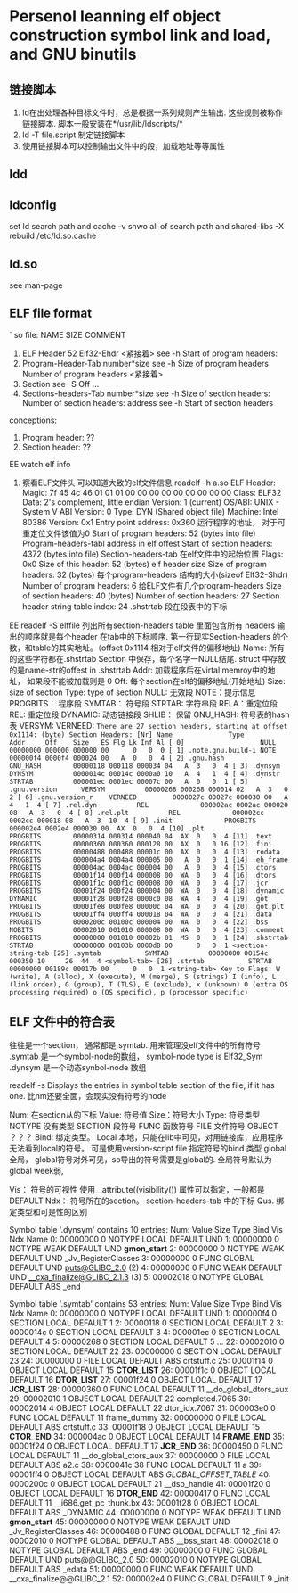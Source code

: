 # Persenol leanning elf object construction symbol link and load, and GNU binutils

## 链接脚本
1.  ld在出处理各种目标文件时，总是根据一系列规则产生输出.
     这些规则被称作链接脚本.  脚本一般安装在*/usr/lib/ldscripts/*
2.  ld -T file.script 制定链接脚本
3.  使用链接脚本可以控制输出文件中的段，加载地址等等属性

## ldd

## ldconfig
set ld search path and cache
 -v shwo all of search path and shared-libs
 -X rebuild /etc/ld.so.cache

## ld.so 
see man-page

## ELF file format
`
so file:
    NAME                    SIZE          COMMENT
<Begin>
1.  ELF Header              52            Elf32-Ehdr
<紧接着> see -h Start of program headers:
2.  Program-Header-Tab   number*size     see -h Size of program headers  
                                                 Number of program headers
<紧接着> 
3.  Section                              see -S Off
...
4.  Sections-headers-Tab  number*size     see -h Size of section headers:   
                                                 Number of section headers: 
                                          address see -h Start of section headers
<End>

conceptions:
1.  Program header: ??
2.  Section header: ??

EE watch elf info
1. 察看ELF文件头 可以知道大致的elf文件信息  readelf -h a.so
ELF Header:
  Magic:   7f 45 4c 46 01 01 01 00 00 00 00 00 00 00 00 00 
  Class:                             ELF32
  Data:                              2's complement, little endian
  Version:                           1 (current)
  OS/ABI:                            UNIX - System V
  ABI Version:                       0
  Type:                              DYN (Shared object file)
  Machine:                           Intel 80386
  Version:                           0x1
  Entry point address:               0x360 运行程序的地址， 对于可重定位文件该值为0
  Start of program headers:          52 (bytes into file)   Program-headers-tabl address in elf offest
  Start of section headers:          4372 (bytes into file) Section-headers-tab 在elf文件中的起始位置
  Flags:                             0x0
  Size of this header:               52 (bytes) elf header size
  Size of program headers:           32 (bytes) 每个program-headers 结构的大小(sizeof Elf32-Shdr)
  Number of program headers:         6 给ELF文件有几个program-headers
  Size of section headers:           40 (bytes)
  Number of section headers:         27
  Section header string table index: 24 .shstrtab 段在段表中的下标 

EE readelf -S elffile 列出所有section-headers table 里面包含所有 headers
输出的顺序就是每个header 在tab中的下标顺序.
第一行现实Section-headers 的个数，和table的其实地址。（offset 0x1114 相对于elf文件的偏移地址)
Name: 所有的这些字符都在.shstrtab Section 中保存，每个名字一NULL结尾. 
      struct 中存放的是name-str的offest in .shstrtab
Addr: 加载程序后在virtal memroy中的地址， 如果段不能被加载则是 0
Off: 每个section在elf的偏移地址(开始地址)
Size: size of section
Type: type of section
   NULL: 无效段 NOTE：提示信息 PROGBITS： 程序段 SYMTAB： 符号段 STRTAB: 字符串段
   RELA：重定位段 REL:  重定位段 DYNAMIC: 动态链接段 SHLIB： 保留 GNU_HASH: 符号表的hash表
   VERSYM:  VERNEED:    <see elf.h>
`
    There are 27 section headers, starting at offset 0x1114: (byte)
    Section Headers:
      [Nr] Name              Type            Addr     Off    Size   ES Flg Lk Inf Al
      [ 0]                   NULL            00000000 000000 000000 00      0   0  0
      [ 1] .note.gnu.build-i NOTE            000000f4 0000f4 000024 00   A  0   0  4
      [ 2] .gnu.hash         GNU_HASH        00000118 000118 000034 04   A  3   0  4
      [ 3] .dynsym           DYNSYM          0000014c 00014c 0000a0 10   A  4   1  4
      [ 4] .dynstr           STRTAB          000001ec 0001ec 00007c 00   A  0   0  1
      [ 5] .gnu.version      VERSYM          00000268 000268 000014 02   A  3   0  2
      [ 6] .gnu.version_r    VERNEED         0000027c 00027c 000030 00   A  4   1  4
      [ 7] .rel.dyn          REL             000002ac 0002ac 000020 08   A  3   0  4
      [ 8] .rel.plt          REL             000002cc 0002cc 000018 08   A  3  10  4
      [ 9] .init             PROGBITS        000002e4 0002e4 000030 00  AX  0   0  4
      [10] .plt              PROGBITS        00000314 000314 000040 04  AX  0   0  4
      [11] .text             PROGBITS        00000360 000360 000128 00  AX  0   0 16
      [12] .fini             PROGBITS        00000488 000488 00001c 00  AX  0   0  4
      [13] .rodata           PROGBITS        000004a4 0004a4 000005 00   A  0   0  1
      [14] .eh_frame         PROGBITS        000004ac 0004ac 000004 00   A  0   0  4
      [15] .ctors            PROGBITS        00001f14 000f14 000008 00  WA  0   0  4
      [16] .dtors            PROGBITS        00001f1c 000f1c 000008 00  WA  0   0  4
      [17] .jcr              PROGBITS        00001f24 000f24 000004 00  WA  0   0  4
      [18] .dynamic          DYNAMIC         00001f28 000f28 0000c0 08  WA  4   0  4
      [19] .got              PROGBITS        00001fe8 000fe8 00000c 04  WA  0   0  4
      [20] .got.plt          PROGBITS        00001ff4 000ff4 000018 04  WA  0   0  4
      [21] .data             PROGBITS        0000200c 00100c 000004 00  WA  0   0  4
      [22] .bss              NOBITS          00002010 001010 000008 00  WA  0   0  4
      [23] .comment          PROGBITS        00000000 001010 00002b 01  MS  0   0  1
      [24] .shstrtab         STRTAB          00000000 00103b 0000d8 00      0   0  1 <section-string-tab
      [25] .symtab           SYMTAB          00000000 00154c 000350 10     26  44  4 <symbol-tab>
      [26] .strtab           STRTAB          00000000 00189c 00017b 00      0   0  1 <string-tab>
    Key to Flags:
      W (write), A (alloc), X (execute), M (merge), S (strings)
      I (info), L (link order), G (group), T (TLS), E (exclude), x (unknown)
      O (extra OS processing required) o (OS specific), p (processor specific)
  `

## ELF 文件中的符合表
 往往是一个section， 通常都是.symtab. 用来管理没elf文件中的所有符号
 .symtab 是一个symbol-node的数组， symbol-node type is Elf32_Sym
 .dynsym 是一个动态synbol-node 数组
 
 readelf -s Displays the entries in symbol table section of the file, if it has one.
 比nm还要全面，会现实没有符号的node



Num: 在section从的下标
Value: 符号值
Size：符号大小
Type: 符号类型
    NOTYPE 没有类型 SECTION 段符号 FUNC    函数符号 FILE    文件符号
    OBJECT  ？？？
Bind: 绑定类型。 
      Local 本地，只能在lib中可见，对用链接库，应用程序无法看到local的符号。
            可是使用version-script file 指定符号的bind 类型
      global 全局，
            global符号对外可见，so导出的符号需要是global的. 全局符号默认为global
      week弱,  

Vis： 符号的可视性 使用__attribute((visibility()) 属性可以指定，一般都是DEFAULT
Ndx： 符号所在的section。 section-headers-tab 中的下标
Qus. 绑定类型和可是性的区别

Symbol table '.dynsym' contains 10 entries:
   Num:    Value  Size Type    Bind   Vis      Ndx Name
     0: 00000000     0 NOTYPE  LOCAL  DEFAULT  UND 
     1: 00000000     0 NOTYPE  WEAK   DEFAULT  UND __gmon_start__
     2: 00000000     0 NOTYPE  WEAK   DEFAULT  UND _Jv_RegisterClasses
     3: 00000000     0 FUNC    GLOBAL DEFAULT  UND puts@GLIBC_2.0 (2)
     4: 00000000     0 FUNC    WEAK   DEFAULT  UND __cxa_finalize@GLIBC_2.1.3 (3)
     5: 00002018     0 NOTYPE  GLOBAL DEFAULT  ABS _end

Symbol table '.symtab' contains 53 entries:
   Num:    Value  Size Type    Bind   Vis      Ndx Name
     0: 00000000     0 NOTYPE  LOCAL  DEFAULT  UND 
     1: 000000f4     0 SECTION LOCAL  DEFAULT    1 
     2: 00000118     0 SECTION LOCAL  DEFAULT    2 
     3: 0000014c     0 SECTION LOCAL  DEFAULT    3 
     4: 000001ec     0 SECTION LOCAL  DEFAULT    4 
     5: 00000268     0 SECTION LOCAL  DEFAULT    5 
     ...
    22: 00002010     0 SECTION LOCAL  DEFAULT   22 
    23: 00000000     0 SECTION LOCAL  DEFAULT   23 
    24: 00000000     0 FILE    LOCAL  DEFAULT  ABS crtstuff.c
    25: 00001f14     0 OBJECT  LOCAL  DEFAULT   15 __CTOR_LIST__
    26: 00001f1c     0 OBJECT  LOCAL  DEFAULT   16 __DTOR_LIST__
    27: 00001f24     0 OBJECT  LOCAL  DEFAULT   17 __JCR_LIST__
    28: 00000360     0 FUNC    LOCAL  DEFAULT   11 __do_global_dtors_aux
    29: 00002010     1 OBJECT  LOCAL  DEFAULT   22 completed.7065
    30: 00002014     4 OBJECT  LOCAL  DEFAULT   22 dtor_idx.7067
    31: 000003e0     0 FUNC    LOCAL  DEFAULT   11 frame_dummy
    32: 00000000     0 FILE    LOCAL  DEFAULT  ABS crtstuff.c
    33: 00001f18     0 OBJECT  LOCAL  DEFAULT   15 __CTOR_END__
    34: 000004ac     0 OBJECT  LOCAL  DEFAULT   14 __FRAME_END__
    35: 00001f24     0 OBJECT  LOCAL  DEFAULT   17 __JCR_END__
    36: 00000450     0 FUNC    LOCAL  DEFAULT   11 __do_global_ctors_aux
    37: 00000000     0 FILE    LOCAL  DEFAULT  ABS a2.c
    38: 0000041c    38 FUNC    LOCAL  DEFAULT   11 a
    39: 00001ff4     0 OBJECT  LOCAL  DEFAULT  ABS _GLOBAL_OFFSET_TABLE_
    40: 0000200c     0 OBJECT  LOCAL  DEFAULT   21 __dso_handle
    41: 00001f20     0 OBJECT  LOCAL  DEFAULT   16 __DTOR_END__
    42: 00000417     0 FUNC    LOCAL  DEFAULT   11 __i686.get_pc_thunk.bx
    43: 00001f28     0 OBJECT  LOCAL  DEFAULT  ABS _DYNAMIC
    44: 00000000     0 NOTYPE  WEAK   DEFAULT  UND __gmon_start__
    45: 00000000     0 NOTYPE  WEAK   DEFAULT  UND _Jv_RegisterClasses
    46: 00000488     0 FUNC    GLOBAL DEFAULT   12 _fini
    47: 00002010     0 NOTYPE  GLOBAL DEFAULT  ABS __bss_start
    48: 00002018     0 NOTYPE  GLOBAL DEFAULT  ABS _end
    49: 00000000     0 FUNC    GLOBAL DEFAULT  UND puts@@GLIBC_2.0
    50: 00002010     0 NOTYPE  GLOBAL DEFAULT  ABS _edata
    51: 00000000     0 FUNC    WEAK   DEFAULT  UND __cxa_finalize@@GLIBC_2.1
    52: 000002e4     0 FUNC    GLOBAL DEFAULT    9 _init
